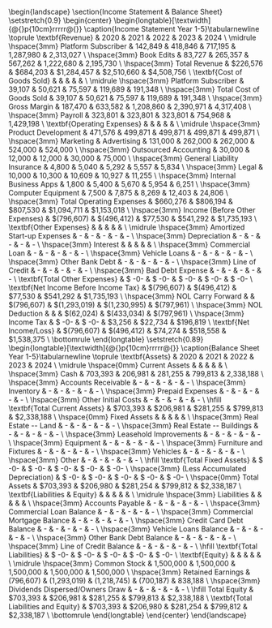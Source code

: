 \begin{landscape}
  \section{Income Statement \& Balance Sheet}
  \setstretch{0.9}
  \begin{center}
    \begin{longtable}[\textwidth]{@{}p{10cm}rrrrr@{}}
      \caption{Income Statement Year 1-5}\tabularnewline
      \toprule
      \textbf{Revenue} & 2020 & 2021 & 2022 & 2023 & 2024 \\
      \midrule
      \hspace{3mm} Platform Subscriber & 142,849 & 418,846 & 717,195 & 1,287,980 & 2,313,027 \\
      \hspace{3mm} Book Edits & 83,727 & 265,357 & 567,262 & 1,222,680 & 2,195,730 \\
      \hspace{3mm} Total Revenue & \$226,576 & \$684,203 & \$1,284,457 & \$2,510,660 & \$4,508,756 \\
      \textbf{Cost of Goods Sold} & & & & & \\
      \midrule
      \hspace{3mm} Platform Subscriber & 39,107 & 50,621 & 75,597 & 119,689 & 191,348 \\
      \hspace{3mm} Total Cost of Goods Sold & 39,107 & 50,621 & 75,597 & 119,689 & 191,348 \\
      \hspace{3mm} Gross Margin & 187,470 & 633,582 & 1,208,860 & 2,390,971 & 4,317,408 \\
      \hspace{3mm} Payroll & 323,801 & 323,801 & 323,801 & 754,968 & 1,429,198 \\
      \textbf{Operating Expenses} & & & & & \\
      \midrule
      \hspace{3mm} Product Development & 471,576 & 499,871 & 499,871 & 499,871 & 499,871 \\
      \hspace{3mm} Marketing \& Advertising & 131,000 & 262,000 & 262,000 & 524,000 & 524,000 \\
      \hspace{3mm} Outsourced Accounting & 30,000 & 12,000 & 12,000 & 30,000 & 75,000 \\
      \hspace{3mm} General Liability Insurance & 4,800 & 5,040 & 5,292 & 5,557 & 5,834 \\
      \hspace{3mm} Legal & 10,000 & 10,300 & 10,609 & 10,927 & 11,255 \\
      \hspace{3mm} Internal Business Apps & 1,800 & 5,400 & 5,670 & 5,954 & 6,251 \\
      \hspace{3mm} Computer Equipment & 7,500 & 7,875 & 8,269 & 12,403 & 24,806 \\
      \hspace{3mm} Total Operating Expenses & \$660,276 & \$806,194 & \$807,530 & \$1,094,711 & \$1,153,018 \\
      \hspace{3mm} Income (Before Other Expenses) & \$(796,607) & \$(496,412) & \$77,530 & \$541,292 & \$1,735,193 \\
      \textbf{Other Expenses} & & & & & \\
      \midrule
      \hspace{3mm} Amortized Start-up Expenses & - & - & - & - & - \\
      \hspace{3mm} Depreciation & - & - & - & - & - \\
      \hspace{3mm} Interest & & & & & \\
      \hspace{3mm} Commercial Loan & - & - & - & - & - \\
      \hspace{3mm} Vehicle Loans & - & - & - & - & - \\
      \hspace{3mm} Other Bank Debt & - & - & - & - & - \\
      \hspace{3mm} Line of Credit & - & - & - & - & - \\
      \hspace{3mm} Bad Debt Expense & - & - & - & - & - \\
      \textbf{Total Other Expenses} & \$ -0- & \$ -0- & \$ -0- & \$ -0- & \$ -0- \\
      \textbf{Net Income Before Income Tax} & \$(796,607) & \$(496,412) & \$77,530 & \$541,292 & \$1,735,193 \\
      \hspace{3mm} NOL Carry Forward & & \$(796,607) & \$(1,293,019) & \$(1,230,995) & \$(797,961) \\
      \hspace{3mm} NOL Deduction & & & \$(62,024) & \$(433,034) & \$(797,961) \\
      \hspace{3mm} Income Tax & \$ -0- & \$ -0- & \$3,256 & \$22,734 & \$196,819 \\
      \textbf{Net Income/Loss} & \$(796,607) & \$(496,412) & \$74,274 & \$518,558 & \$1,538,375 \\
      \bottomrule
    \end{longtable}
    \setstretch{0.89}
    \begin{longtable}[\textwidth]{@{}p{10cm}rrrrr@{}}
      \caption{Balance Sheet Year 1-5}\tabularnewline
      \toprule
      \textbf{Assets} & 2020 & 2021 & 2022 & 2023 & 2024 \\
      \midrule
      \hspace{0mm} Current Assets & & & & & \\
      \hspace{3mm} Cash & 703,393 & 206,981 & 281,255 & 799,813 & 2,338,188 \\
      \hspace{3mm} Accounts Receivable & - & - & - & - & - \\
      \hspace{3mm} Inventory & - & - & - & - & - \\
      \hspace{3mm} Prepaid Expenses & - & - & - & - & - \\
      \hspace{3mm} Other Initial Costs & - & - & - & - & - \\
      \hfill \textbf{Total Current Assets} & \$703,393 & \$206,981 & \$281,255 & \$799,813 & \$2,338,188 \\
      \hspace{0mm} Fixed Assets & & & & & \\
      \hspace{3mm} Real Estate -- Land & - & - & - & - & - \\
      \hspace{3mm} Real Estate -- Buildings & - & - & - & - & - \\
      \hspace{3mm} Leasehold Improvements & - & - & - & - & - \\
      \hspace{3mm} Equipment & - & - & - & - & - \\
      \hspace{3mm} Furniture and Fixtures & - & - & - & - & - \\
      \hspace{3mm} Vehicles & - & - & - & - & - \\
      \hspace{3mm} Other & - & - & - & - & - \\
      \hfill \textbf{Total Fixed Assets} & \$ -0- & \$ -0- & \$ -0- & \$ -0- & \$ -0- \\
      \hspace{3mm} (Less Accumulated Depreciation) & \$ -0- & \$ -0- & \$ -0- & \$ -0- & \$ -0- \\
      \hspace{0mm} Total Assets & \$703,393 & \$206,980 & \$281,254 & \$799,812 & \$2,338,187 \\
      \textbf{Liabilities \& Equity} & & & & & \\
      \midrule
      \hspace{3mm} Liabilities & & & & & \\
      \hspace{3mm} Accounts Payable & - & - & - & - & - \\
      \hspace{3mm} Commercial Loan Balance & - & - & - & - & - \\
      \hspace{3mm} Commercial Mortgage Balance & - & - & - & - & - \\
      \hspace{3mm} Credit Card Debt Balance & - & - & - & - & - \\
      \hspace{3mm} Vehicle Loans Balance & - & - & - & - & - \\
      \hspace{3mm} Other Bank Debt Balance & - & - & - & - & - \\
      \hspace{3mm} Line of Credit Balance & - & - & - & - & - \\
      \hfill \textbf{Total Liabilities} & \$ -0- & \$ -0- & \$ -0- & \$ -0- & \$ -0- \\
      \textbf{Equity} & & & & & \\
      \midrule
      \hspace{3mm} Common Stock & 1,500,000 & 1,500,000 & 1,500,000 & 1,500,000 & 1,500,000 \\
      \hspace{3mm} Retained Earnings & (796,607) & (1,293,019) & (1,218,745) & (700,187) & 838,188 \\
      \hspace{3mm} Dividends Dispersed/Owners Draw & - & - & - & - & - \\
      \hfill Total Equity & \$703,393 & \$206,981 & \$281,255 & \$799,813 & \$2,338,188 \\
      \textbf{Total Liabilities and Equity} & \$703,393 & \$206,980 & \$281,254 & \$799,812 & \$2,338,187 \\
      \bottomrule
    \end{longtable}
  \end{center}
\end{landscape}
